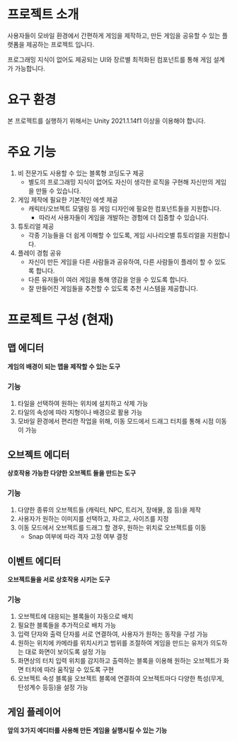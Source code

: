 # 프로젝트 소개

사용자들이 모바일 환경에서 간편하게 게임을 제작하고, 만든 게임을 공유할 수 있는 플랫폼을 제공하는 프로젝트 입니다.

프로그래밍 지식이 없어도 제공되는 UI와 장르별 최적화된 컴포넌트를 통해 게임 설계가 가능합니다.

# 요구 환경

본 프로젝트를 실행하기 위해서는 Unity 2021.1.14f1 이상을 이용해야 합니다.

# 주요 기능

1. 비 전문가도 사용할 수 있는 블록형 코딩도구 제공
    - 별도의 프로그래밍 지식이 없어도 자신이 생각한 로직을 구현해 자신만의 게임을 만들 수 있습니다.
2. 게임 제작에 필요한 기본적인 에셋 제공
    - 캐릭터/오브젝트 모델링 등 게임 디자인에 필요한 컴포넌트들을 지원합니다.
        - 따라서 사용자들이 게임을 개발하는 경험에 더 집중할 수 있습니다.
3. 튜토리얼 제공
    - 각종 기능들을 더 쉽게 이해할 수 있도록, 게임 시나리오별 튜토리얼을 지원합니다.
4. 플레이 경험 공유
    - 자신이 만든 게임을 다른 사람들과 공유하여, 다른 사람들이 플레이 할 수 있도록 합니다.
    - 다른 유저들이 여러 게임을 통해 영감을 얻을 수 있도록 합니다.
    - 잘 만들어진 게임들을 추천할 수 있도록 추천 시스템을 제공합니다.

# 프로젝트 구성 (현재)

## 맵 에디터
**게임의 배경이 되는 맵을 제작할 수 있는 도구**

### 기능
1. 타일을 선택하여 원하는 위치에 설치하고 삭제 가능
2. 타일의 속성에 따라 지형이나 배경으로 활용 가능
3. 모바일 환경에서 편리한 작업을 위해, 이동 모드에서 드래그 터치를 통해 시점 이동이 가능

## 오브젝트 에디터
**상호작용 가능한 다양한 오브젝트 들을 만드는 도구**

### 기능
1. 다양한 종류의 오브젝트들 (캐릭터, NPC, 트리거, 장애물, 몹 등)을 제작
2. 사용자가 원하는 이미지를 선택하고, 자르고, 사이즈를 지정
3. 이동 모드에서 오브젝트를 드래그 할 경우, 원하는 위치로 오브젝트를 이동
    - Snap 여부에 따라 격자 고정 여부 결정

## 이벤트 에디터
**오브젝트들을 서로 상호작용 시키는 도구**

### 기능
1. 오브젝트에 대응되는 블록들이 자동으로 배치
2. 필요한 블록들을 추가적으로 배치 가능
3. 입력 단자와 출력 단자를 서로 연결하여, 사용자가 원하는 동작을 구성 가능
4. 원하는 위치에 카메라를 위치시키고 범위를 조절하여 게임을 만드는 유저가 의도하는 대로 화면이 보이도록 설정 가능
5. 화면상의 터치 입력 위치를 감지하고 출력하는 블록을 이용해 원하는 오브젝트가 화면 터치에 따라 움직일 수 있도록 구현
6. 오브젝트 속성 블록을 오브젝트 블록에 연결하여 오브젝트마다 다양한 특성(무게, 탄성계수 등등)을 설정 가능

## 게임 플레이어
**앞의 3가지 에디터를 사용해 만든 게임을 실행시킬 수 있는 기능** 
